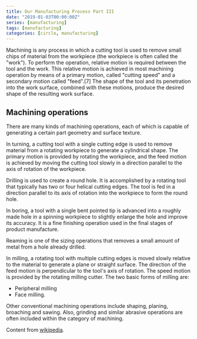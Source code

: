 ```yaml
---
title: Our Manufacturing Process Part III
date: "2019-01-03T00:00:00Z"
series: [manufacturing]
tags: [manufacturing]
categories: [circle, manufacturing]
---
```


Machining is any process in which a cutting tool is used to remove small chips of material from the workpiece (the workpiece is often called the "work"). To perform the operation, relative motion is required between the tool and the work. This relative motion is achieved in most machining operation by means of a primary motion, called "cutting speed" and a secondary motion called "feed".[7] The shape of the tool and its penetration into the work surface, combined with these motions, produce the desired shape of the resulting work surface.

## Machining operations

There are many kinds of machining operations, each of which is capable of generating a certain part geometry and surface texture.

In turning, a cutting tool with a single cutting edge is used to remove material from a rotating workpiece to generate a cylindrical shape. The primary motion is provided by rotating the workpiece, and the feed motion is achieved by moving the cutting tool slowly in a direction parallel to the axis of rotation of the workpiece.

Drilling is used to create a round hole. It is accomplished by a rotating tool that typically has two or four helical cutting edges. The tool is fed in a direction parallel to its axis of rotation into the workpiece to form the round hole.

In boring, a tool with a single bent pointed tip is advanced into a roughly made hole in a spinning workpiece to slightly enlarge the hole and improve its accuracy. It is a fine finishing operation used in the final stages of product manufacture.

Reaming is one of the sizing operations that removes a small amount of metal from a hole already drilled.

In milling, a rotating tool with multiple cutting edges is moved slowly relative to the material to generate a plane or straight surface. The direction of the feed motion is perpendicular to the tool's axis of rotation. The speed motion is provided by the rotating milling cutter. The two basic forms of milling are:

- Peripheral milling
- Face milling.

Other conventional machining operations include shaping, planing, broaching and sawing. Also, grinding and similar abrasive operations are often included within the category of machining.

Content from [wikipedia](https://en.wikipedia.org/wiki/Machining).
